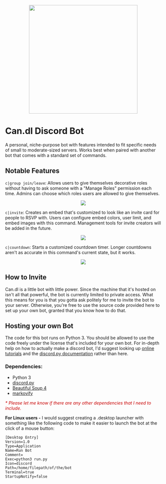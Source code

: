 <p align="center">
  <img src="https://imgur.com/tF9Gz3I.png" height=350px>
</p>

# Can.dl Discord Bot
A personal, niche-purpose bot with features intended to fit specific needs of small to moderate-sized servers. Works best when paired with another bot that comes with a standard set of commands.

## Notable Features
`c|group join/leave`: Allows users to give themselves decorative roles without having to ask someone with a "Manage Roles" permission each time. Admins can choose which roles users are allowed to give themselves.

<p align="center"><img src="https://imgur.com/NyXfOPq.png"></p>

`c|invite`: Creates an embed that's customized to look like an invite card for people to RSVP with. Users can configure embed colors, user limit, and embed images with this command. Management tools for invite creators will be added in the future.

<p align="center"><img src="https://imgur.com/bLVCJet.png"></p>

`c|countdown`: Starts a customized countdown timer. Longer countdowns aren't as accurate in this command's current state, but it works.

<p align="center"><img src="https://imgur.com/SbJ4Rwy.png"></p>

## How to Invite
Can.dl is a little bot with little power. Since the machine that it's hosted on isn't all that powerful, the bot is currently limited to private access. What this means for you is that you gotta ask politely for me to invite the bot to your server. Otherwise, you're free to use the source code provided here to set up your own bot, granted that you know how to do that.

## Hosting your own Bot
The code for this bot runs on Python 3. You should be allowed to use the code freely under the license that's included for your own bot. For in-depth help on how to actually make a discord bot, I'd suggest looking up [online tutorials](https://medium.com/@moomooptas/how-to-make-a-simple-discord-bot-in-python-40ed991468b4) and the [discord.py documentation](https://discordpy.readthedocs.io/en/latest/api.html) rather than here.

### Dependencies:
- Python 3
- [discord.py](https://github.com/rapptz/discord.py)
- [Beautiful Soup 4](https://www.crummy.com/software/BeautifulSoup/#Download)
- [markovify](https://github.com/jsvine/markovify)

<i style="font-size: 10.5pt; color: rgb(200,0,0)">* Please let me know if there are any other dependencies that I need to include.</i>

**For Linux users -** I would suggest creating a .desktop launcher with something like the following code to make it easier to launch the bot at the click of a mouse button:

    [Desktop Entry]
    Version=1.0
    Type=Application
    Name=Run Bot
    Comment=
    Exec=python3 run.py
    Icon=discord
    Path=/home/filepath/of/the/bot
    Terminal=true
    StartupNotify=false

[groups]: https://imgur.com/NyXfOPq.png
[invite]: https://imgur.com/bLVCJet.png
[countdown]: https://imgur.com/SbJ4Rwy.png

